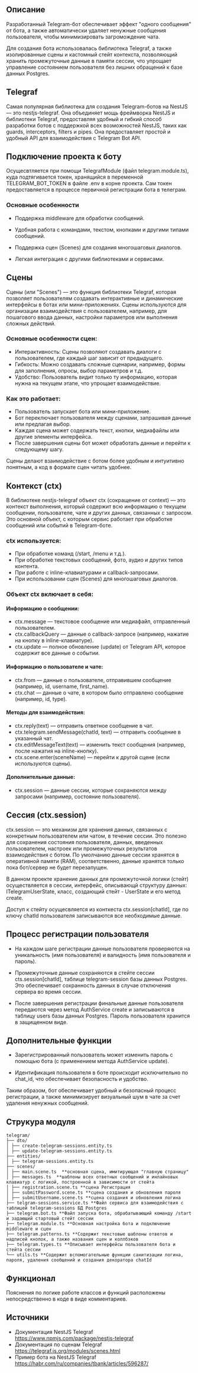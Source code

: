 ## Описание

Разработанный Telegram-бот обеспечивает эффект "одного сообщения" от бота, а также автоматически удаляет ненужные сообщения пользователя, чтобы минимизировать загромождение чата.

Для создания бота использовалась библиотека Telegraf, а также изолированные сцены и кастомный стейт контекста, позволяющий хранить промежуточные данные в памяти сессии, что упрощает управление состоянием пользователя без лишних обращений к базе данных Postgres.

## Telegraf
Самая популярная библиотека для создания Telegram-ботов на NestJS — это nestjs-telegraf. Она объединяет мощь фреймворка NestJS и библиотеки Telegraf, предоставляя удобный и гибкий способ разработки ботов с поддержкой всех возможностей NestJS, таких как guards, interceptors, filters и pipes. Она предоставляет простой и удобный API для взаимодействия с Telegram Bot API. 

## Подключение проекта к боту
Осущесвтляется при помощи TelegrafModule (файл telegram.module.ts), куда подтягивается токен, хранящийся в переменной TELEGRAM_BOT_TOKEN в файле .env в корне проекта. 
Сам токен предоставляется в процессе первичной регистрации бота в телеграм. 


### Основные особенности

- Поддержка middleware для обработки сообщений.

- Удобная работа с командами, текстом, кнопками и другими типами сообщений.

- Поддержка сцен (Scenes) для создания многошаговых диалогов.

- Легкая интеграция с другими библиотеками и сервисами.

## Сцены 
Cцены (или "Scenes") — это функция библиотеки Telegraf, которая позволяет пользователям создавать интерактивные и динамические интерфейсы в ботах или мини-приложениях. Сцены используются для организации взаимодействия с пользователем, например, для пошагового ввода данных, настройки параметров или выполнения сложных действий.

### Основные особенности сцен:
- Интерактивность: Сцены позволяют создавать диалоги с пользователем, где каждый шаг зависит от предыдущего.
- Гибкость: Можно создавать сложные сценарии, например, формы для заполнения, опросы, выбор параметров и т.д.
- Удобство: Пользователь видит только ту информацию, которая нужна на текущем этапе, что упрощает взаимодействие.

### Как это работает:
- Пользователь запускает бота или мини-приложение.
- Бот переключает пользователя между сценами, запрашивая данные или предлагая выбор.
- Каждая сцена может содержать текст, кнопки, медиафайлы или другие элементы интерфейса.
- После завершения сцены бот может обработать данные и перейти к следующему шагу.

Сцены делают взаимодействие с ботом более удобным и интуитивно понятным, а код в формате сцен читать удобнее.


## Контекст (ctx)
В библиотеке nestjs-telegraf объект ctx (сокращение от context) — это контекст выполнения, который содержит всю информацию о текущем сообщении, пользователе, чате и других данных, связанных с запросом. Это основной объект, с которым сервис работает при обработке сообщений или событий в Telegram-боте.

### ctx используется: 
- При обработке команд (/start, /menu и т.д.).
- При обработке текстовых сообщений, фото, аудио и других типов контента.
- При работе с inline-клавиатурами и callback-запросами.
- При использовании сцен (Scenes) для многошаговых диалогов.

### Объект ctx включает в себя:

#### Информацию о сообщении:

- ctx.message — текстовое сообщение или медиафайл, отправленный пользователем.
- ctx.callbackQuery — данные о callback-запросе (например, нажатие на кнопку в inline-клавиатуре).
- ctx.update — полное обновление (update) от Telegram API, которое содержит все данные о событии.

#### Информацию о пользователе и чате:
- ctx.from — данные о пользователе, отправившем сообщение (например, id, username, first_name).
- ctx.chat — данные о чате, в котором было отправлено сообщение (например, id, type).

#### Методы для взаимодействия:
- ctx.reply(text) — отправить ответное сообщение в чат.
- ctx.telegram.sendMessage(chatId, text) — отправить сообщение в указанный чат.
- ctx.editMessageText(text) — изменить текст сообщения (например, после нажатия на inline-кнопку).
- ctx.scene.enter(sceneName) — перейти к другой сцене (если используются сцены).

#### Дополнительные данные:
- ctx.session — данные сессии, которые сохраняются между запросами (например, состояние пользователя).

## Сессия (ctx.session)
ctx.session — это механизм для хранения данных, связанных с конкретным пользователем или чатом, в течение сессии. Это полезно для сохранения состояния пользователя, данных, введенных пользователем, настроек или промежуточных результатов взаимодействия с ботом. По умолчанию данные сессии хранятся в оперативной памяти (RAM), соответственно, данные хранятся только пока бот/сервер не будет перезапущен.

В данном проекте хранение данных для промежуточной логики (стейт) осуществляется в сессии, интерфейс, описывающй структуру данных: ITelegramUserState, класс, создающий стейт - UserState и его метод create.

Доступ к стейту осущесвляется из конткеста ctx.session\[chatId\], где по ключу chatId пользователя записываются все необходимые данные. 


## Процесс регистрации пользователя

- На каждом шаге регистрации данные пользователя проверяются на уникальность (имя пользователя) и валидность (имя пользователя и пароль).

- Промежуточные данные сохраняются в стейте сессии cts.session\[chatId\], таблице telegram-session базы данных Postgres. Это обеспечивает сохранность данных в случае отключения сервера во время сессии.

- После завершения регистрации финальные данные пользователя передаются через метод AuthService create и записываются в таблицу users базы данных Postgres. Пароль пользователя хранится в защищенном виде.

## Дополнительные функции

- Зарегистрированный пользователь может изменить пароль с помощью бота (с применением метода AuthService update).

- Идентификация пользователя в боте происходит исключительно по chat_id, что обеспечивает безопасность и удобство.

Таким образом, бот обеспечивает удобный и безопасный процесс регистрации, а также минимизирует визуальный шум в чате за счет удаления ненужных сообщений.

## Струкура модуля

```text
telegram/
├── dto/
│ ├── create-telegram-sessions.entity.ts
│ ├── update-telegram-sessions.entity.ts
├── entities/
│ ├── telegram-sessions.entity.ts
├── scenes/
│ ├── main.scene.ts  **основная сцена, имитирующая "главную страницу"
│ ├── messages.ts  **шаблоны всех ответных сообщений и инлайновых клавиатур с логикой, построенной в зависимости от стейта
│ ├── registration.scene.ts **сцена Регистрация 
│ ├── submitPassword.scene.ts **сцена создания и обновления пароля
│ ├── submitUsername.scene.ts **сцена создания и обновления логина
├── telgram-sessions.service.ts **Файл сервиса для взаимодействия с таблицей telegram-sessions БД Postgres
├── telegram.bot.ts **Файл запуска бота, обрабатывающий команду /start и задающий стартовый стейт сессии
├── telegram.module.ts **Основная настройка бота и подключение middleware и сцен
├── telegram.patterns.ts **Содержит текстовые шаблоны ответов и надписей кнопок, а также названия сцен и коллбэков
├── telegram.types.ts **Описывает интерфейсы пользователя бота и стейта сессии
└── utils.ts **Содержит вспомогательные функции санитизации логина, пароля, удаления сообщений и создания декоратора chatId
```

## Функционал
Пояснения по логике работе классов и функций расположены непосредственно в коде в виде комментариев. 

## Источники
- Документация NestJS Telegraf  https://www.npmjs.com/package/nestjs-telegraf 
- Документация по сценам Telegraf https://telegraf.js.org/modules/scenes.html 
- Пример бота на NestJS Telegraf https://habr.com/ru/companies/tbank/articles/596287/ 

